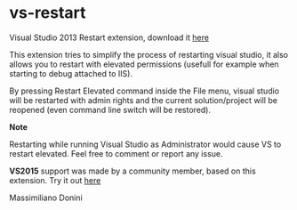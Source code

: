 # vs-restart
Visual Studio 2013 Restart extension, download it [here](https://visualstudiogallery.msdn.microsoft.com/01f0a1ae-1513-48dd-9cf0-efb38419b480)

This extension tries to simplify the process of restarting visual studio, it also allows you to restart with elevated permissions (usefull for example when starting to debug attached to IIS).

By pressing Restart Elevated command inside the File menu, visual studio will be restarted with admin rights and the current solution/project will be reopened (even command line switch will be restored).

**Note**

Restarting while running Visual Studio as Administrator would cause VS to restart elevated. 
Feel free to comment or report any issue.

**VS2015** support was made by a community member, based on this extension. Try it out [here](https://visualstudiogallery.msdn.microsoft.com/b4ced461-1e51-4d2b-bf6a-9144a7da16a2)

Massimiliano Donini